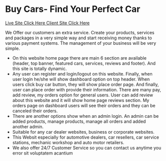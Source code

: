 # Buy Cars- Find Your Perfect Car

<a href="https://assignment12-85207.web.app/" target="_blank" rel="noopener noreferrer">Live Site Click Here </a>
<a href="https://github.com/Developersagor/Buy-Cars--Find-Your-Perfect-Car" target="_blank" rel="noopener noreferrer">Client Site Click Here </a>

<p>We Offer our customers an extra service. Create your products, services and packages in a very simple way and start receiving money thanks to various payment systems. The management of your business will be very simple.</p>

<ul>
  <li>On this website home page there are main 6 section are available (header, top banner, featured 
  cars, services, reviews and footer). And this site is totally dynamic.</li>
  <li>Any user can register and login/logout on this website. Finally, when user login he/she will show 
dashboard option on top header. When users click buy car button, they will show place order 
page. And finally, user can place order with provide their information. There are many pay, add 
review, my orders option for general users. User can add review about this website and it will 
show home page reviews section. My orders page on dashboard users will see their orders and 
they can be canceled their orders.</li>
  <li>
   There are another options show when an admin login. An admin can be added products, 
manage products, manage all orders and added another admin.

  </li>
  <li>
    Suitable for any car dealer websites, business or corporate websites.
  </li>
  <li>
    This Websit especially for automotive dealers, car resellers, car service stations, mechanic workshop and auto motor retailers.
  </li>
  <li>We also offer 24/7 Customer Service so you can contact us anytime you error sit voluptatem acantium</li>
</ul>
